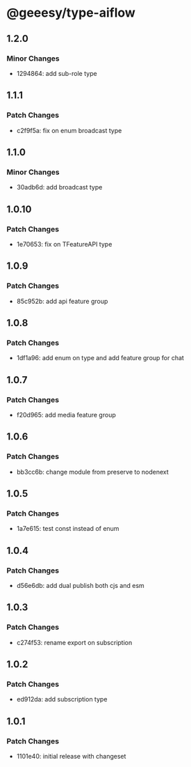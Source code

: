 # @geeesy/type-aiflow

## 1.2.0

### Minor Changes

- 1294864: add sub-role type

## 1.1.1

### Patch Changes

- c2f9f5a: fix on enum broadcast type

## 1.1.0

### Minor Changes

- 30adb6d: add broadcast type

## 1.0.10

### Patch Changes

- 1e70653: fix on TFeatureAPI type

## 1.0.9

### Patch Changes

- 85c952b: add api feature group

## 1.0.8

### Patch Changes

- 1df1a96: add enum on type and add feature group for chat

## 1.0.7

### Patch Changes

- f20d965: add media feature group

## 1.0.6

### Patch Changes

- bb3cc6b: change module from preserve to nodenext

## 1.0.5

### Patch Changes

- 1a7e615: test const instead of enum

## 1.0.4

### Patch Changes

- d56e6db: add dual publish both cjs and esm

## 1.0.3

### Patch Changes

- c274f53: rename export on subscription

## 1.0.2

### Patch Changes

- ed912da: add subscription type

## 1.0.1

### Patch Changes

- 1101e40: initial release with changeset
